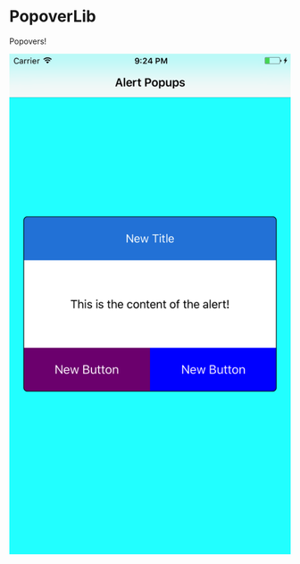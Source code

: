 # PopoverLib
Popovers!

![Popover](https://raw.githubusercontent.com/chriswebb09/PopoverLib/master/Simulator%20Screen%20Shot%20Jan%2029%2C%202017%2C%209.24.24%20PM.png)
